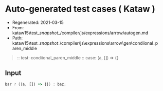 # Auto-generated test cases ( Kataw )
- Regenerated: 2021-03-15
- From: kataw15\test\__snapshot__/compiler/js/expressions/arrow/autogen.md
- Path: kataw15\test\__snapshot__\compiler\js\expressions\arrow\gen\condiional_paren_middle
> :: test: condiional_paren_middle
> :: case: (a, []) => {}
## Input

`````js
bar ? ((a, []) => {}) : baz;
`````
